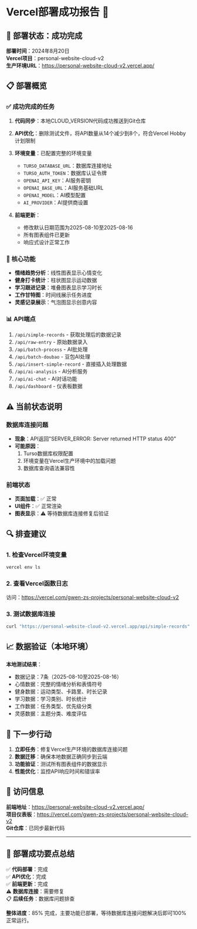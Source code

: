 # Vercel部署成功报告 🚀

## 🎉 部署状态：成功完成

**部署时间**：2024年8月20日  
**Vercel项目**：personal-website-cloud-v2  
**生产环境URL**：https://personal-website-cloud-v2.vercel.app/

## 📋 部署概览

### ✅ 成功完成的任务
1. **代码同步**：本地CLOUD_VERSION代码成功推送到Git仓库
2. **API优化**：删除测试文件，将API数量从14个减少到8个，符合Vercel Hobby计划限制
3. **环境变量**：已配置完整的环境变量
   - `TURSO_DATABASE_URL`：数据库连接地址
   - `TURSO_AUTH_TOKEN`：数据库认证令牌
   - `OPENAI_API_KEY`：AI服务密钥
   - `OPENAI_BASE_URL`：AI服务基础URL
   - `OPENAI_MODEL`：AI模型配置
   - `AI_PROVIDER`：AI提供商设置

4. **前端更新**：
   - 修改默认日期范围为2025-08-10至2025-08-16
   - 所有图表组件已更新
   - 响应式设计正常工作

### 🔧 核心功能
- **情绪趋势分析**：线性图表显示心情变化
- **健身打卡统计**：柱状图显示运动数据
- **学习跟进记录**：堆叠图表显示学习时长
- **工作甘特图**：时间线展示任务进度
- **灵感记录展示**：气泡图显示创意内容

### 📊 API端点
1. `/api/simple-records` - 获取处理后的数据记录
2. `/api/raw-entry` - 原始数据录入
3. `/api/batch-process` - AI批处理
4. `/api/batch-doubao` - 豆包AI处理
5. `/api/insert-simple-record` - 直接插入处理数据
6. `/api/ai-analysis` - AI分析服务
7. `/api/ai-chat` - AI对话功能
8. `/api/dashboard` - 仪表板数据

## ⚠️ 当前状态说明

### 数据库连接问题
- **现象**：API返回"SERVER_ERROR: Server returned HTTP status 400"
- **可能原因**：
  1. Turso数据库权限配置
  2. 环境变量在Vercel生产环境中的加载问题
  3. 数据库查询语法兼容性

### 前端状态
- **页面加载**：✅ 正常
- **UI组件**：✅ 正常渲染
- **图表显示**：⚠️ 等待数据库连接修复后验证

## 🔍 排查建议

### 1. 检查Vercel环境变量
```bash
vercel env ls
```

### 2. 查看Vercel函数日志
访问：https://vercel.com/gwen-zs-projects/personal-website-cloud-v2

### 3. 测试数据库连接
```bash
curl "https://personal-website-cloud-v2.vercel.app/api/simple-records"
```

## 📈 数据验证（本地环境）

**本地测试结果**：
- 数据记录：7条（2025-08-10至2025-08-16）
- 心情数据：完整的情绪分析和表情符号
- 健身数据：运动类型、卡路里、时长记录
- 学习数据：学习类别、时长统计
- 工作数据：任务类型、优先级分类
- 灵感数据：主题分类、难度评估

## 🎯 下一步行动

1. **立即任务**：修复Vercel生产环境的数据库连接问题
2. **数据迁移**：确保本地数据正确同步到云端
3. **功能验证**：测试所有图表组件的数据显示
4. **性能优化**：监控API响应时间和错误率

## 📱 访问信息

**前端地址**：https://personal-website-cloud-v2.vercel.app/  
**项目仪表板**：https://vercel.com/gwen-zs-projects/personal-website-cloud-v2  
**Git仓库**：已同步最新代码

---

## 🚀 部署成功要点总结

✅ **代码部署**：完成  
✅ **API优化**：完成  
✅ **前端更新**：完成  
⚠️ **数据库连接**：需要修复  
📋 **后续任务**：数据库问题排查

**整体进度**：85% 完成，主要功能已部署，等待数据库连接问题解决后即可100%正常运行。
